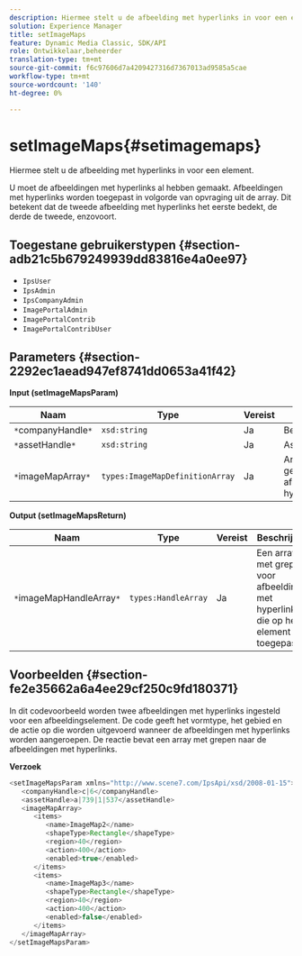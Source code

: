 ```yaml
---
description: Hiermee stelt u de afbeelding met hyperlinks in voor een element.
solution: Experience Manager
title: setImageMaps
feature: Dynamic Media Classic, SDK/API
role: Ontwikkelaar,beheerder
translation-type: tm+mt
source-git-commit: f6c97606d7a4209427316d7367013ad9585a5cae
workflow-type: tm+mt
source-wordcount: '140'
ht-degree: 0%

---
```



# setImageMaps{#setimagemaps}

Hiermee stelt u de afbeelding met hyperlinks in voor een element.

U moet de afbeeldingen met hyperlinks al hebben gemaakt. Afbeeldingen met hyperlinks worden toegepast in volgorde van opvraging uit de array. Dit betekent dat de tweede afbeelding met hyperlinks het eerste bedekt, de derde de tweede, enzovoort.

## Toegestane gebruikerstypen {#section-adb21c5b679249939dd83816e4a0ee97}

* `IpsUser`
* `IpsAdmin`
* `IpsCompanyAdmin`
* `ImagePortalAdmin`
* `ImagePortalContrib`
* `ImagePortalContribUser`

## Parameters {#section-2292ec1aead947ef8741dd0653a41f42}

**Input (setImageMapsParam)**

| Naam | Type | Vereist | Beschrijving |
|---|---|---|---|
| `*`companyHandle`*` | `xsd:string` | Ja | Bedrijfshandgreep. |
| `*`assetHandle`*` | `xsd:string` | Ja | Asset handle. |
| `*`imageMapArray`*` | `types:ImageMapDefinitionArray` | Ja | Array met vooraf gedefinieerde afbeeldingen met hyperlinks. |

**Output (setImageMapsReturn)**

| Naam | Type | Vereist | Beschrijving |
|---|---|---|---|
| `*`imageMapHandleArray`*` | `types:HandleArray` | Ja | Een array met grepen voor afbeeldingen met hyperlinks die op het element zijn toegepast. |

## Voorbeelden {#section-fe2e35662a6a4ee29cf250c9fd180371}

In dit codevoorbeeld worden twee afbeeldingen met hyperlinks ingesteld voor een afbeeldingselement. De code geeft het vormtype, het gebied en de actie op die worden uitgevoerd wanneer de afbeeldingen met hyperlinks worden aangeroepen. De reactie bevat een array met grepen naar de afbeeldingen met hyperlinks.

**Verzoek**

```java
<setImageMapsParam xmlns="http://www.scene7.com/IpsApi/xsd/2008-01-15">
   <companyHandle>c|6</companyHandle>
   <assetHandle>a|739|1|537</assetHandle>
   <imageMapArray>
      <items>
         <name>ImageMap2</name>
         <shapeType>Rectangle</shapeType>
         <region>40</region>
         <action>400</action>
         <enabled>true</enabled>
      </items>
      <items>
         <name>ImageMap3</name>
         <shapeType>Rectangle</shapeType>
         <region>40</region>
         <action>400</action>
         <enabled>false</enabled>
      </items>
   </imageMapArray>
</setImageMapsParam>
```

